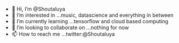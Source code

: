 - 👋 Hi, I’m @Shoutaluya
- 👀 I’m interested in ...music, datascience and everything in between
- 🌱 I’m currently learning ...tensorflow and cloud based computing
- 💞️ I’m looking to collaborate on ...nothing for now
- 📫 How to reach me ...twitter:@Shoutaluya

<!---
Shoutaluya/Shoutaluya is a ✨ special ✨ repository because its `README.md` (this file) appears on your GitHub profile.
You can click the Preview link to take a look at your changes.
--->
